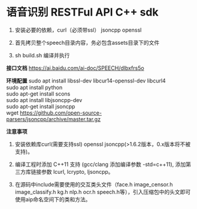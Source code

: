 # 语音识别 RESTFul API C++ sdk

1. 安装必要的依赖，curl（必须带ssl） jsoncpp openssl

2. 首先拷贝整个speech目录内容，务必包含assets目录下的文件

3. sh build.sh 编译并执行

**接口文档**
https://ai.baidu.com/ai-doc/SPEECH/dlbxfrs5o

**环境配置**
sudo apt install libssl-dev libcur14-openssl-dev libcurl4  
sudo apt install python  
sudo apt-get install scons  
sudo apt install libjsoncpp-dev  
sudo apt-get install jsoncpp  
wget https://github.com/open-source-parsers/jsoncpp/archive/master.tar.gz  

**注意事项**
1. 安装依赖库curl(需要支持ssl) openssl jsoncpp(>1.6.2版本，0.x版本将不被支持)。

2. 编译工程时添加 C++11 支持 (gcc/clang 添加编译参数 -std=c++11), 添加第三方库链接参数 lcurl, lcrypto, ljsoncpp。

3. 在源码中include需要使用的交互类头文件（face.h image_censor.h image_classify.h kg.h nlp.h ocr.h speech.h等），引入压缩包中的头文即可使用aip命名空间下的类和方法。
